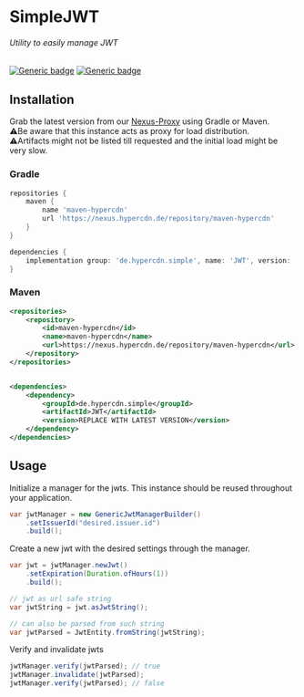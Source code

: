 # SimpleJWT
###### Utility to easily manage JWT

[![Generic badge](https://img.shields.io/badge/Java-17-white.svg)]()
[![Generic badge](https://img.shields.io/nexus/r/de.hypercdn.simplejwt/SimpleJWT?color=white&label=Latest%20Version&nexusVersion=3&server=https%3A%2F%2Fcd.voigt.app%2F)]()

## Installation
Grab the latest version from our [Nexus-Proxy](https://nexus.hypercdn.de/) using Gradle or Maven.  
⚠️Be aware that this instance acts as proxy for load distribution.  
⚠️Artifacts might not be listed till requested and the initial load might be very slow.

### Gradle

```groovy
repositories {
    maven {
        name 'maven-hypercdn'
        url 'https://nexus.hypercdn.de/repository/maven-hypercdn'
    }
}
```
```groovy
dependencies {
    implementation group: 'de.hypercdn.simple', name: 'JWT', version: 'REPLACE WITH LATEST VERSION'
}
```

### Maven
```xml
<repositories>
    <repository>
        <id>maven-hypercdn</id>
        <name>maven-hypercdn</name>
        <url>https://nexus.hypercdn.de/repository/maven-hypercdn</url>
    </repository>
</repositories>
```

```xml

<dependencies>
    <dependency>
        <groupId>de.hypercdn.simple</groupId>
        <artifactId>JWT</artifactId>
        <version>REPLACE WITH LATEST VERSION</version>
    </dependency>
</dependencies>
```

## Usage
Initialize a manager for the jwts. This instance should be reused throughout your application.
```java
var jwtManager = new GenericJwtManagerBuilder()
    .setIssuerId("desired.issuer.id")
    .build();
```
Create a new jwt with the desired settings through the manager.
```java
var jwt = jwtManager.newJwt()
    .setExpiration(Duration.ofHours(1))
    .build();

// jwt as url safe string
var jwtString = jwt.asJwtString();

// can also be parsed from such string
var jwtParsed = JwtEntity.fromString(jwtString);
```
Verify and invalidate jwts
```java
jwtManager.verify(jwtParsed); // true
jwtManager.invalidate(jwtParsed);
jwtManager.verify(jwtParsed); // false
```